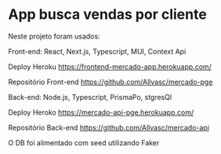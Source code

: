 # App busca vendas por cliente

Neste projeto foram usados:

Front-end: React, Next.js, Typescript, MUI, Context Api

Deploy Heroku https://frontend-mercado-app.herokuapp.com/

Repositório Front-end https://github.com/Allvasc/mercado-pge


Back-end: Node.js, Typescript, PrismaPo, stgresQl

Deploy Heroko https://mercado-api-pge.herokuapp.com/

Repositório Back-end https://github.com/Allvasc/mercado-api

O DB foi alimentado com seed utilizando Faker 
